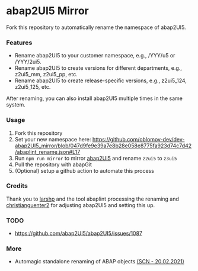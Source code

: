 # abap2UI5 Mirror

Fork this repository to automatically rename the namespace of abap2UI5.

### Features
* Rename abap2UI5 to your customer namespace, e.g., /YYY/u5 or /YYY/2ui5.
* Rename abap2UI5 to create versions for different departments, e.g., z2ui5_mm, z2ui5_pp, etc.
* Rename abap2UI5 to create release-specific versions, e.g., z2ui5_124, z2ui5_125, etc.

After renaming, you can also install abap2UI5 multiple times in the same system.

### Usage
1. Fork this repository
2. Set your new namespace here: https://github.com/oblomov-dev/dev-abap2UI5_mirror/blob/047d9fe9e39a7e8b28e058e8775fa923d74c7d42/abaplint_rename.json#L17
3. Run `npm run mirror` to mirror [abap2UI5](https://github.com/abap2UI5/abap2UI5) and rename `z2ui5` to `z3ui5`
4. Pull the repository with abapGit
5. (Optional) setup a github action to automate this process

### Credits
Thank you to [larshp](https://github.com/larshp) and the tool abaplint processing the renaming and [christianguenter2](https://github.com/christianguenter2) for adjusting abap2UI5 and setting this up.

### TODO
* https://github.com/abap2UI5/abap2UI5/issues/1087

### More
* Automagic standalone renaming of ABAP objects [(SCN - 20.02.2021)](https://community.sap.com/t5/application-development-blog-posts/automagic-standalone-renaming-of-abap-objects/ba-p/13499851)
